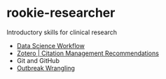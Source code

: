 # rookie-researcher
Introductory skills for clinical research

* [Data Science Workflow](https://github.com/dgrisafe/rookie-researcher/blob/main/Data%20Science%20Workflow.md)
* [Zotero | Citation Management Recommendations](https://github.com/dgrisafe/rookie-researcher/blob/main/Zotero%20%7C%20Citation%20Management%20Recommendations.md)
* Git and GitHub
* [Outbreak Wrangling](https://github.com/dgrisafe/outbreak_wrangling)
